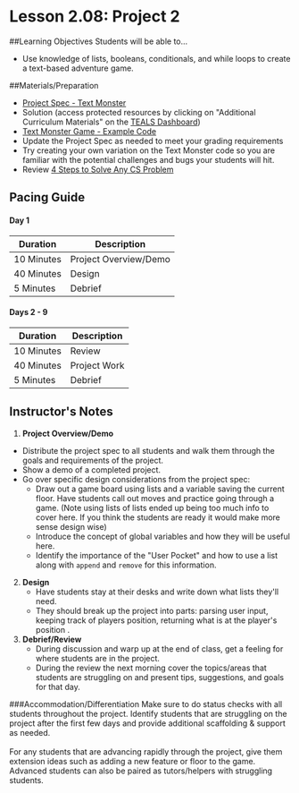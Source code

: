# Lesson 2.08: Project 2

##Learning Objectives
Students will be able to... 
* Use knowledge of lists, booleans, conditionals, and while loops to create a text-based adventure game. 

##Materials/Preparation
* [Project Spec - Text Monster]
* Solution (access protected resources by clicking on "Additional Curriculum Materials" on the [TEALS Dashboard])
* [Text Monster Game - Example Code]
* Update the Project Spec as needed to meet your grading requirements
* Try creating your own variation on the Text Monster code so you are familiar with the potential challenges and bugs your students will hit.
* Review [4 Steps to Solve Any CS Problem]

## Pacing Guide

#### Day 1
| **Duration**   | **Description** |
| ---------- | ----------- |
| 10 Minutes | Project Overview/Demo|
| 40 Minutes | Design      |
| 5 Minutes | Debrief  |
#### Days 2 - 9 
| **Duration**   | **Description** |
| ---------- | ----------- |
| 10 Minutes | Review      |
| 40 Minutes | Project Work|
| 5 Minutes | Debrief  |

## Instructor's Notes
1. **Project Overview/Demo** 
  * Distribute the project spec to all students and walk them through the goals and requirements of the project. 
  * Show a demo of a completed project.
  * Go over specific design considerations from the project spec: 
    * Draw out a game board using lists and a variable saving the current floor. Have students call out moves and practice going through a game. (Note using lists of lists ended up being too much info to cover here. If you think the students are ready it would make more sense design wise)
    * Introduce the concept of global variables and how they will be useful here.
    * Identify the importance of the "User Pocket" and how to use a list along with `append` and `remove` for this information.
2. **Design**
    * Have students stay at their desks and write down what lists they'll need. 
    * They should break up the project into parts: parsing user input, keeping track of players position, returning what is at the player's position .
3. **Debrief/Review**
    * During discussion and warp up at the end of class, get a feeling for where students are in the project. 
    * During the review the next morning cover the topics/areas that students are struggling on and present tips, suggestions, and goals for that day.

###Accommodation/Differentiation
Make sure to do status checks with all students throughout the project. Identify students that are struggling on the project after the first few days and provide additional scaffolding & support as needed. 
<br><br>
For any students that are advancing rapidly through the project, give them extension ideas such as adding a new feature or floor to the game. 
Advanced students can also be paired as tutors/helpers with struggling students.
    
  
[Project Spec - Text Monster]: project.md
[Text Monster Game - Example Code]: project_file.py
[TEALS Dashboard]:http:/www.tealsk12.org/dashboard
[4 Steps to Solve Any CS Problem]:https://github.com/TEALS-IntroCS/2nd-semester-introduction-to-computer-science-principles/raw/master/units/4%20Steps%20to%20Solve%20Any%20CS%20Problem.pdf
